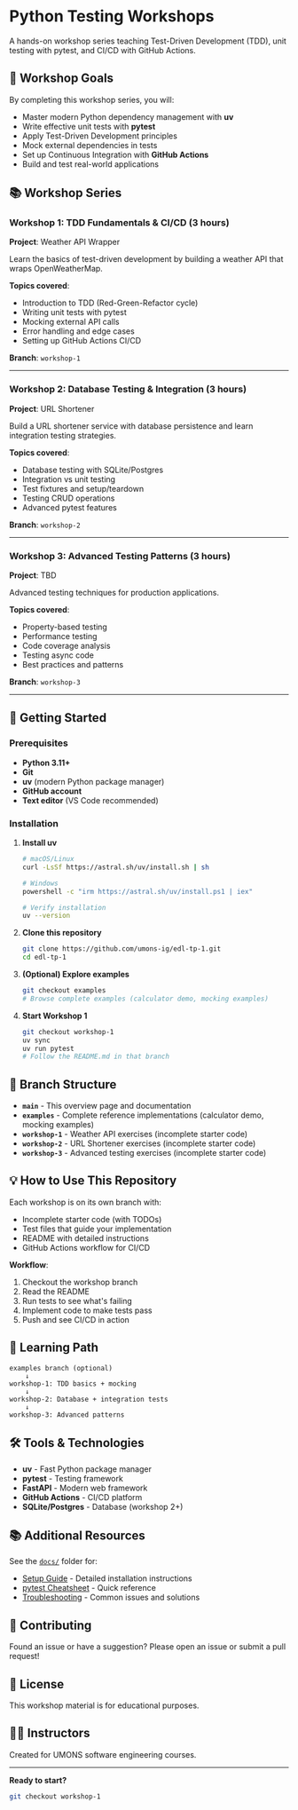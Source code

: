 # Python Testing Workshops

A hands-on workshop series teaching Test-Driven Development (TDD), unit testing with pytest, and CI/CD with GitHub Actions.

## 🎯 Workshop Goals

By completing this workshop series, you will:
- Master modern Python dependency management with **uv**
- Write effective unit tests with **pytest**
- Apply Test-Driven Development principles
- Mock external dependencies in tests
- Set up Continuous Integration with **GitHub Actions**
- Build and test real-world applications

## 📚 Workshop Series

### Workshop 1: TDD Fundamentals & CI/CD (3 hours)
**Project**: Weather API Wrapper

Learn the basics of test-driven development by building a weather API that wraps OpenWeatherMap.

**Topics covered**:
- Introduction to TDD (Red-Green-Refactor cycle)
- Writing unit tests with pytest
- Mocking external API calls
- Error handling and edge cases
- Setting up GitHub Actions CI/CD

**Branch**: `workshop-1`

---

### Workshop 2: Database Testing & Integration (3 hours)
**Project**: URL Shortener

Build a URL shortener service with database persistence and learn integration testing strategies.

**Topics covered**:
- Database testing with SQLite/Postgres
- Integration vs unit testing
- Test fixtures and setup/teardown
- Testing CRUD operations
- Advanced pytest features

**Branch**: `workshop-2`

---

### Workshop 3: Advanced Testing Patterns (3 hours)
**Project**: TBD

Advanced testing techniques for production applications.

**Topics covered**:
- Property-based testing
- Performance testing
- Code coverage analysis
- Testing async code
- Best practices and patterns

**Branch**: `workshop-3`

---

## 🚀 Getting Started

### Prerequisites

- **Python 3.11+**
- **Git**
- **uv** (modern Python package manager)
- **GitHub account**
- **Text editor** (VS Code recommended)

### Installation

1. **Install uv**
   ```bash
   # macOS/Linux
   curl -LsSf https://astral.sh/uv/install.sh | sh

   # Windows
   powershell -c "irm https://astral.sh/uv/install.ps1 | iex"

   # Verify installation
   uv --version
   ```

2. **Clone this repository**
   ```bash
   git clone https://github.com/umons-ig/edl-tp-1.git
   cd edl-tp-1
   ```

3. **(Optional) Explore examples**
   ```bash
   git checkout examples
   # Browse complete examples (calculator demo, mocking examples)
   ```

4. **Start Workshop 1**
   ```bash
   git checkout workshop-1
   uv sync
   uv run pytest
   # Follow the README.md in that branch
   ```

## 📖 Branch Structure

- **`main`** - This overview page and documentation
- **`examples`** - Complete reference implementations (calculator demo, mocking examples)
- **`workshop-1`** - Weather API exercises (incomplete starter code)
- **`workshop-2`** - URL Shortener exercises (incomplete starter code)
- **`workshop-3`** - Advanced testing exercises (incomplete starter code)

## 💡 How to Use This Repository

Each workshop is on its own branch with:
- Incomplete starter code (with TODOs)
- Test files that guide your implementation
- README with detailed instructions
- GitHub Actions workflow for CI/CD

**Workflow**:
1. Checkout the workshop branch
2. Read the README
3. Run tests to see what's failing
4. Implement code to make tests pass
5. Push and see CI/CD in action

## 📝 Learning Path

```
examples branch (optional)
    ↓
workshop-1: TDD basics + mocking
    ↓
workshop-2: Database + integration tests
    ↓
workshop-3: Advanced patterns
```

## 🛠️ Tools & Technologies

- **uv** - Fast Python package manager
- **pytest** - Testing framework
- **FastAPI** - Modern web framework
- **GitHub Actions** - CI/CD platform
- **SQLite/Postgres** - Database (workshop 2+)

## 📚 Additional Resources

See the [`docs/`](docs/) folder for:
- [Setup Guide](docs/setup-guide.md) - Detailed installation instructions
- [pytest Cheatsheet](docs/pytest-cheatsheet.md) - Quick reference
- [Troubleshooting](docs/troubleshooting.md) - Common issues and solutions

## 🤝 Contributing

Found an issue or have a suggestion? Please open an issue or submit a pull request!

## 📄 License

This workshop material is for educational purposes.

## 👨‍🏫 Instructors

Created for UMONS software engineering courses.

---

**Ready to start?**
```bash
git checkout workshop-1
```